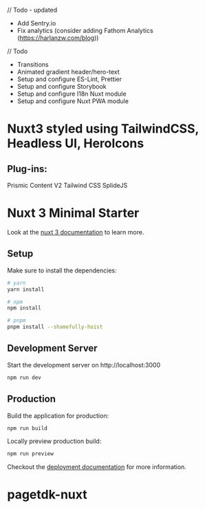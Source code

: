 // Todo - updated

-   Add Sentry.io
-   Fix analytics (consider adding Fathom Analytics (https://harlanzw.com/blog))

// Todo

-   Transitions
-   Animated gradient header/hero-text
-   Setup and configure ES-Lint, Prettier
-   Setup and configure Storybook
-   Setup and configure I18n Nuxt module
-   Setup and configure Nuxt PWA module

# Nuxt3 styled using TailwindCSS, Headless UI, HeroIcons

## Plug-ins:

Prismic
Content V2
Tailwind CSS
SplideJS

# Nuxt 3 Minimal Starter

Look at the [nuxt 3 documentation](https://v3.nuxtjs.org) to learn more.

## Setup

Make sure to install the dependencies:

```bash
# yarn
yarn install

# npm
npm install

# pnpm
pnpm install --shamefully-hoist
```

## Development Server

Start the development server on http://localhost:3000

```bash
npm run dev
```

## Production

Build the application for production:

```bash
npm run build
```

Locally preview production build:

```bash
npm run preview
```

Checkout the [deployment documentation](https://v3.nuxtjs.org/docs/deployment) for more information.
# pagetdk-nuxt
